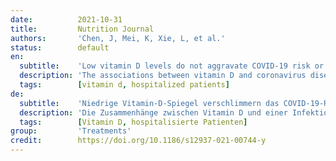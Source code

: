 ```yaml
---
date:          2021-10-31
title:         Nutrition Journal
authors:       'Chen, J, Mei, K, Xie, L, et al.'
status:        default
en:
  subtitle:    'Low vitamin D levels do not aggravate COVID-19 risk or death, and vitamin D supplementation does not improve outcomes in hospitalized patients with COVID-19: a meta-analysis and GRADE assessment of cohort studies and RCTs'
  description: 'The associations between vitamin D and coronavirus disease 2019 (COVID-19) infection and clinical outcomes are controversial. The efficacy of vitamin D supplementation in COVID-19 is also not clear. We identified relevant cohort studies that assessed the relationship between vitamin D, COVID-19 infection and associated death and randomized controlled trials (RCTs) that reported vitamin D supplementation on the outcomes in patients with COVID-19 by searching the PubMed, EMBASE, and medRxiv databases up to June 5th, 2021. Evidence quality levels and recommendations were assessed using the GRADE system. Eleven cohort studies with 536,105 patients and two RCTs were identified. Vitamin D deficiency (< 20 ng/ml) or insufficiency (< 30 ng/ml) was not associated with an significant increased risk of COVID-19 infection or in-hospital death. Each 10 ng/ml increase in serum vitamin D was not associated with a significant decreased risk of COVID-19 infection or death. The overall quality of evidence (GRADE) for COVID-19 infection and associated death was very low. Vitamin D supplements did not significantly decrease death or ICU admission in patients with COVID-19. The level of evidence as qualified using GRADE was low. Current evidence suggested that vitamin D deficiency or insufficiency was not significantly linked to susceptibility to COVID-19 infection or its associated death. Vitamin D supplements did not significantly improve clinical outcomes in patients with COVID-19. The overall GRADE evidence quality was low, we suggest that vitamin D supplementation was not recommended for patients with COVID-19.'
  tags:        [vitamin d, hospitalized patients]
de:
  subtitle:    'Niedrige Vitamin-D-Spiegel verschlimmern das COVID-19-Risiko oder des Todes nicht, und eine Vitamin-D-Supplementierung verbessert die Ergebnisse bei hospitalisierten Patienten mit COVID-19 nicht: eine Meta-Analyse und GRADE-Bewertung von Kohortenstudien und RCTs'
  description: 'Die Zusammenhänge zwischen Vitamin D und einer Infektion mit dem Coronavirus 2019 (COVID-19) und den klinischen Ergebnissen sind umstritten. Auch die Wirksamkeit einer Vitamin-D-Supplementierung bei COVID-19 ist nicht klar. Wir identifizierten relevante Kohortenstudien, die den Zusammenhang zwischen Vitamin D, COVID-19-Infektion und damit verbundenen Todesfällen untersuchten, sowie randomisierte kontrollierte Studien (RCTs), die über die Auswirkungen einer Vitamin-D-Supplementierung auf die Ergebnisse bei Patienten mit COVID-19 berichteten, indem wir die Datenbanken PubMed, EMBASE und medRxiv bis zum 5. Juni 2021 durchsuchten. Die Qualität der Belege und Empfehlungen wurden anhand des GRADE-Systems bewertet. Es wurden elf Kohortenstudien mit 536.105 Patienten und zwei RCTs identifiziert. Ein Vitamin-D-Mangel (< 20 ng/ml) oder eine Vitamin-D-Insuffizienz (< 30 ng/ml) war nicht mit einem signifikant erhöhten Risiko einer COVID-19-Infektion oder eines Todes im Krankenhaus verbunden. Jede Erhöhung des Serum-Vitamin-D-Spiegels um 10 ng/ml war nicht mit einer signifikanten Verringerung des Risikos einer COVID-19-Infektion oder eines Todesfalls verbunden. Die Gesamtqualität der Evidenz (GRADE) für COVID-19-Infektionen und damit verbundene Todesfälle war sehr niedrig. Eine Vitamin-D-Supplementierung führte bei Patienten mit COVID-19 nicht zu einer signifikanten Verringerung des Todesrisikos oder der Aufnahme in die Intensivstation. Der Grad der Evidenz ist nach GRADE als gering einzustufen. Die aktuelle Evidenz deutet darauf hin, dass ein Vitamin-D-Mangel oder eine Vitamin-D-Insuffizienz nicht signifikant mit der Anfälligkeit für eine COVID-19-Infektion oder den damit verbundenen Todesfällen verbunden ist. Vitamin-D-Supplemente verbesserten die klinischen Ergebnisse bei Patienten mit COVID-19 nicht signifikant. Die GRADE-Evidenzqualität war insgesamt niedrig, so dass wir eine Vitamin-D-Supplementierung für Patienten mit COVID-19 nicht empfehlen.' 
  tags:        [Vitamin D, hospitalisierte Patienten]
group:         'Treatments'
credit:        https://doi.org/10.1186/s12937-021-00744-y
---
```

